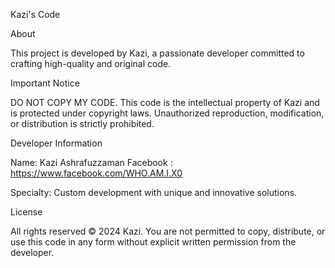 Kazi's Code

About

This project is developed by Kazi, a passionate developer committed to crafting high-quality and original code.

Important Notice

DO NOT COPY MY CODE.
This code is the intellectual property of Kazi and is protected under copyright laws. Unauthorized reproduction, modification, or distribution is strictly prohibited.

Developer Information

Name: Kazi Ashrafuzzaman
Facebook : https://www.facebook.com/WHO.AM.I.X0

Specialty: Custom development with unique and innovative solutions.


License

All rights reserved © 2024 Kazi.
You are not permitted to copy, distribute, or use this code in any form without explicit written permission from the developer.